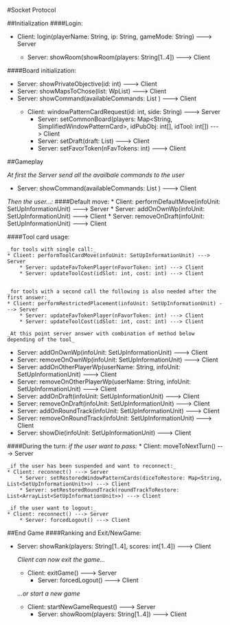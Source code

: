 ﻿#Socket Protocol

##Initialization
####Login:
* Client: login(playerName: String, ip: String, gameMode: String) ---> Server

  * Server: showRoom(showRoom(players: String[1..4]) ---> Client
  
####Board initialization:
* Server: showPrivateObjective(id: int) ---> Client
* Server: showMapsToChose(list: WpList<SimplifiedWindowPatternCard>) ---> Client
* Server: showCommand(availableCommands: List<Commands> ) ---> Client
  * Client: windowPatternCardRequest(id: int, side: String) ---> Server
    * Server: setCommonBoard(players: Map<String, SimplifiedWindowPatternCard>, idPubObj: int[], idTool: int[]) ---> Client
    * Server: setDraft(draft: List<SetUpInformationUnit>) ---> Client
    * Server: setFavorToken(nFavTokens: int) ---> Client

##Gameplay

_At first the Server send all the availbale commands to the user_
* Server: showCommand(availableCommands: List<Commands> ) ---> Client

_Then the user...:_
####Default move:
	* Client: performDefaultMove(infoUnit: SetUpInformationUnit) ---> Server
		* Server: addOnOwnWp(infoUnit: SetUpInformationUnit) ---> Client
		* Server: removeOnDraft(infoUnit: SetUpInformationUnit) ---> Client

####Tool card usage:

	_for tools with single call:_
	* Client: performToolCardMove(infoUnit: SetUpInformationUnit) ---> Server
		* Server: updateFavTokenPlayer(nFavorToken: int) ---> Client
		* Server: updateToolCost(idSlot: int, cost: int) ---> Client

	
	_for tools with a second call the following is also needed after the first answer:_
	* Client: performRestrictedPlacement(infoUnit: SetUpInformationUnit) ---> Server
		* Server: updateFavTokenPlayer(nFavorToken: int) ---> Client
		* Server: updateToolCost(idSlot: int, cost: int) ---> Client
	
    _At this point server answer with combination of method below depending of the tool_

   * Server: addOnOwnWp(infoUnit: SetUpInformationUnit) ---> Client
   * Server: removeOnOwnWp(infoUnit: SetUpInformationUnit) ---> Client
   * Server: addOnOtherPlayerWp(userName: String, infoUnit: SetUpInformationUnit)  ---> Client
   * Server: removeOnOtherPlayerWp(userName: String, infoUnit: SetUpInformationUnit) ---> Client
   * Server: addOnDraft(infoUnit: SetUpInformationUnit) ---> Client
   * Server: removeOnDraft(infoUnit: SetUpInformationUnit) ---> Client
   * Server: addOnRoundTrack(infoUnit: SetUpInformationUnit) ---> Client
   * Server: removeOnRoundTrack(infoUnit: SetUpInformationUnit) ---> Client
   * Server: showDie(infoUnit: SetUpInformationUnit) ---> Client

####During the turn:
	_if the user want to pass:_
	* Client: moveToNextTurn() ---> Server

	_if the user has been suspended and want to reconnect:_
	* Client: reconnect() ---> Server
		* Server: setRestoredWindowPatternCards(diceToRestore: Map<String, List<SetUpInformationUnit>>) ---> Client
		* Server: setRestoredRoundTrack(roundTrackToRestore: List<ArrayList<SetUpInformationUnit>>) ---> Client

	_if the user want to logout:_
	* Client: reconnect() ---> Server
		* Server: forcedLogout() ---> Client
	

  
##End Game
####Ranking and Exit/NewGame:
* Server: showRank(players: String[1..4], scores: int[1..4]) ---> Client

  _Client can now exit the game..._

  * Client: exitGame() ---> Server
	* Server: forcedLogout() ---> Client

  _...or start a new game_

  * Client: startNewGameRequest() ---> Server
    * Server: showRoom(players: String[1..4]) ---> Client

